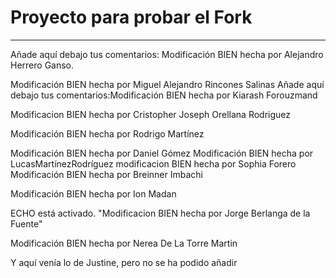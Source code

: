 # Proyecto para probar el Fork

----
Añade aquí debajo tus comentarios:
Modificación BIEN hecha por Alejandro Herrero Ganso.

Modificación BIEN hecha por Miguel Alejandro Rincones Salinas
Añade aquí debajo tus comentarios:Modificación BIEN hecha por Kiarash Forouzmand

Modificacion BIEN hecha  por Cristopher Joseph Orellana Rodriguez

Modificación BIEN hecha por Rodrigo Martínez

Modificación BIEN hecha por Daniel Gómez
Modificación BIEN hecha por LucasMartínezRodríguez
modificacion BIEN hecha por Sophia Forero
Modificación BIEN hecha por Breinner Imbachi 
<!-- A partir de aquí (esta línea no se muestra) -->
Modificación BIEN hecha por Ion Madan

ECHO está activado.
"Modificacion BIEN hecha por Jorge Berlanga de la Fuente" 

Modificación BIEN hecha por Nerea De La Torre Martin

Y aquí venía lo de Justine, pero no se ha podido añadir